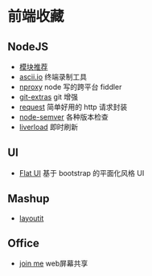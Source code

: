 # 前端收藏

## NodeJS

- [模块推荐](https://github.com/joyent/node/wiki/modules)
- [ascii.io](http://ascii.io/) 终端录制工具
- [nproxy](https://github.com/goddyZhao/nproxy) node 写的跨平台 fiddler
- [git-extras](https://github.com/visionmedia/git-extras) git 增强
- [request](https://github.com/mikeal/request) 简单好用的 http 请求封装 
- [node-semver](https://github.com/isaacs/node-semver) 各种版本检查
- [liverload](http://livereload.com/) 即时刷新

## UI

- [Flat UI](http://designmodo.github.com/Flat-UI/) 基于 bootstrap 的平面化风格 UI

## Mashup

- [layoutit](http://www.layoutit.com/)

## Office

- [join me](https://join.me/) web屏幕共享
